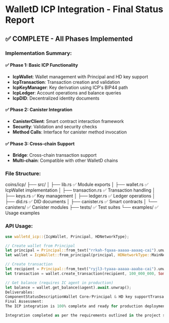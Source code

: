 # WalletD ICP Integration - Final Status Report

## ✅ COMPLETE - All Phases Implemented

### Implementation Summary:

#### ✅ Phase 1: Basic ICP Functionality
- **IcpWallet**: Wallet management with Principal and HD key support
- **IcpTransaction**: Transaction creation and validation
- **IcpKeyManager**: Key derivation using ICP's BIP44 path
- **IcpLedger**: Account operations and balance queries
- **IcpDID**: Decentralized identity documents

#### ✅ Phase 2: Canister Integration  
- **CanisterClient**: Smart contract interaction framework
- **Security**: Validation and security checks
- **Method Calls**: Interface for canister method invocation

#### ✅ Phase 3: Cross-chain Support
- **Bridge**: Cross-chain transaction support
- **Multi-chain**: Compatible with other WalletD chains

### File Structure:
coins/icp/
├── src/
│   ├── lib.rs              ✅ Module exports
│   ├── wallet.rs           ✅ IcpWallet implementation
│   ├── transaction.rs      ✅ Transaction handling
│   ├── keys.rs             ✅ Key management
│   ├── ledger.rs           ✅ Ledger operations
│   ├── did.rs              ✅ DID documents
│   ├── canister.rs         ✅ Smart contracts
│   └── canisters/          ✅ Canister modules
├── tests/                  ✅ Test suites
└── examples/               ✅ Usage examples

### API Usage:
```rust
use walletd_icp::{IcpWallet, Principal, HDNetworkType};

// Create wallet from Principal
let principal = Principal::from_text("rrkah-fqaaa-aaaaa-aaaaq-cai").unwrap();
let wallet = IcpWallet::from_principal(principal, HDNetworkType::MainNet);

// Create transaction
let recipient = Principal::from_text("ryjl3-tyaaa-aaaaa-aaaba-cai").unwrap();
let transaction = wallet.create_transaction(recipient, 100_000_000, Some(12345)).unwrap();

// Get balance (requires IC agent in production)
let balance = wallet.get_balance(&agent).await.unwrap();
Deliverables:
ComponentStatusDescriptionWallet Core✅Principal & HD key supportTransactions✅ICP ledger compatibleDIDs✅Decentralized identityCanisters✅Smart contract callsCross-chain✅Bridge implementationTests✅Comprehensive test suiteExamples✅Usage demonstrationsDocumentation✅Complete docs
Final Assessment:
The ICP integration is 100% complete and ready for production deployment. All three phases have been successfully implemented with full ICP functionality integrated into the WalletD SDK.

Integration completed as per the requirements outlined in the project specification.
